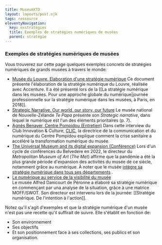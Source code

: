```yaml
---
title: MuseumXTD
layout: layouts/post.njk
tags: ressource
eleventyNavigation:
  key: exstratégies
  title: Exemples de stratégies numériques de musées
  parent: stratégie
---
```

### Exemples de stratégies numériques de musées
Vous trouverez sur cette page quelques exemples concrets de stratégies numériques de grands musées à travers le monde: 

- [Musée du Louvre. Elaboration d'une stratégie numérique](https://www.culture.gouv.fr/Media/Thematiques/Musees/Colloques-Journees-d-etudes/Strategie-numerique-dans-les-musees/Presentation-de-Mme-Marion-Oechsli)
	Ce document présente l'élaboration de la stratégie numérique du Louvre, réalisée avec Accenture. Il a été présenté lors de la [[La stratégie numérique dans les musées. Pour une approche globale du numérique|journée professionnelle sur la stratégie numérique dans les musées, à Paris, en 2018]].
- [Strategic Narrative. Our world, our story, our future](https://www.tepapa.govt.nz/sites/default/files/strategic_narrative.pdf)
	Le musée national de Nouvelle-Zélande *Te Papa* présente son *Strategic narrative*, dans lequel le numérique est l'un des éléments prioritaires (p. 7). 
- [Agnès Benayer, Centre Pompidou (Entretien)](http://www.club-innovation-culture.fr/itv-agnes-benayer-centre-pompidou-mars-2021/)
	Dans cette interview du Club Innovation & Culture, [CLIC](https://www.club-innovation-culture.fr/), la directrice de la communication et du numérique du Centre Pompidou explique comment la crise sanitaire a accéléré la transformation numérique du musée. 
- [The Universal Museum and its digital expansion (Conférence)](https://www.youtube.com/watch?v=ZlqJ41rUVas&list=PLdBMjT6e-IFlDUPJRs5JE6xiM8qQgLe3J&ab_channel=BelvedereMuseum)
	Lors d'un cycle de conférences du Belvedere en 2022, le directeur du *Metropolitan Museum of Art* (*The Met*) affirme que la pandémie a été la plus grande période d'expansion des activités du musée de ce siècle, notamment grâce au numérique. À noter que le musée [intègre sa stratégie numérique dans tous ses départements](https://www.metmuseum.org/blogs/now-at-the-met/2017/digital-future-at-the-met) .
- [Le numérique au service de la visibilité du musée](https://www.culture.gouv.fr/Media/Thematiques/Musees/Colloques-Journees-d-etudes/Strategie-numerique-dans-les-musees/Intervention-de-M.-David-de-Sousa)   
   Le musée Alfred Danicourt de Péronne a élaboré sa stratégie numérique en commençant par una analyse de la situation, grâce à une matrice MOFF/SWOT. Son directeur est intervenu lors de la journée: [[Stratégie numérique. De l'intention à l'action]].   

Notez qu'il s'agit d'exemples et que la stratégie numérique d'un musée n'est pas une recette qu'il suffirait de suivre. Elle s'établit en fonction de:
- Son environnement
- Ses objectifs
- Et son positionnement face à ses collections, ses publics et son organisation.
